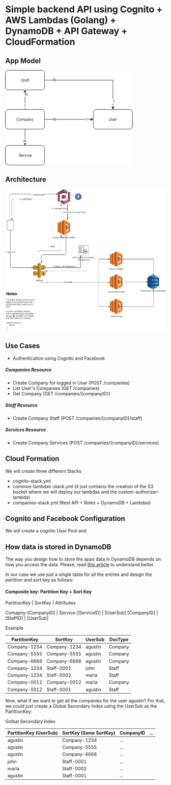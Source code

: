 # Simple backend API using Cognito + AWS Lambdas (Golang) + DynamoDB + API Gateway + CloudFormation

## App Model
<img src="diagram.png" alt="drawing" width="400"/>

## Architecture
<img src="architecture.png" alt="drawing"/>

## Use Cases
  - Authentication using Cognito and Facebook

##### Companies Resource
  - Create Company for logged in User (POST /companies)
  - List User's Companies (GET /companies)
  - Get Company (GET /companies/{companyID})

##### Staff Resource
  - Create Company Staff (POST /companies/{companyID}/staff)

##### Services Resource
  - Create Company Services (POST /companies/{companyID}/services)

## Cloud Formation

We will create three different Stacks
  - cognito-stack.yml 
  - common-lambdas-stack.yml (it just contains the creation of the S3 bucket where we will deploy our lambdas and the custom-authorizer-lambda)
  - companies-stack.yml (Rest API + Roles + DynamoDB + Lambdas)

## Cognito and Facebook Configuration
We will create a cognito User Pool and 

## How data is stored in DynamoDB 
The way you design how to store the apps data in DynamoDB depends on how you access the data. 
Please, read [this article](https://docs.aws.amazon.com/amazondynamodb/latest/developerguide/HowItWorks.ReadWriteCapacityMode.html) to understand better.

In our case we use just a single table for all the entries and design the partition and sort key as follows:

#### Composite key: Partition Key + Sort Key

PartitionKey   |   SortKey   | Attributes

Comapny-[CompanyID] | Service-[ServiceID] | [UserSub]
[CompanyID] | [StaffID] | [UserSub]

Example

PartitionKey | SortKey | UserSub | DocType
------------ | ------------- | ------------- | -------------
Company-1234 | Company-1234 | agustin | Company
Company-5555 | Company-5555 | agustin | Company
Company-6666 | Company-6666 | agustin | Company
Company-1234 | Staff-0001 | john | Staff
Company-1234 | Staff-0002 | maria | Staff
Company-0012 | Company-0012 | maria | Company
Company-0012 | Staff-0001 | agustin | Staff

Now, what if we want to get all the companies for the user agustin? For that, we could just create a Global Secondary Index using the UserSub as the PartitionKey:

Golbal Secondary Index

PartitionKey (UserSub) | SortKey (Same SortKey) | CompanyID | ...
------------ | ------------- | ------------ | ------------- 
agustin | Company-1234  | ...
agustin | Company-5555  | ...
agustin | Company-6666  | ...
john | Staff-0001 | ...
maria | Staff-0002 | ...
agustin | Staff-0001  | ...
